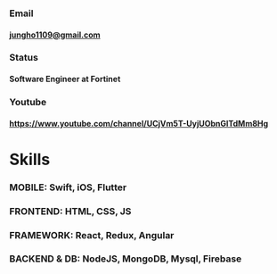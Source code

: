 

### Email
#### jungho1109@gmail.com

### Status
#### Software Engineer at Fortinet

### Youtube
#### https://www.youtube.com/channel/UCjVm5T-UyjUObnGITdMm8Hg

# Skills
### MOBILE: Swift, iOS, Flutter
### FRONTEND: HTML, CSS, JS
### FRAMEWORK: React, Redux, Angular
### BACKEND & DB: NodeJS, MongoDB, Mysql, Firebase
